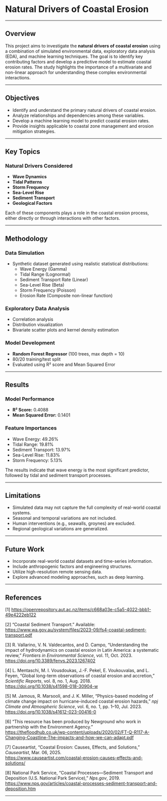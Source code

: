 # Natural Drivers of Coastal Erosion
---

## Overview

This project aims to investigate the **natural drivers of coastal erosion** using a combination of simulated environmental data, exploratory data analysis (EDA), and machine learning techniques. The goal is to identify key contributing factors and develop a predictive model to estimate coastal erosion rates. The study highlights the importance of a multivariate and non-linear approach for understanding these complex environmental interactions.

---

## Objectives

- Identify and understand the primary natural drivers of coastal erosion.
- Analyze relationships and dependencies among these variables.
- Develop a machine learning model to predict coastal erosion rates.
- Provide insights applicable to coastal zone management and erosion mitigation strategies.

---

## Key Topics

### Natural Drivers Considered
- **Wave Dynamics**  
- **Tidal Patterns**  
- **Storm Frequency**  
- **Sea-Level Rise**  
- **Sediment Transport**  
- **Geological Factors**

Each of these components plays a role in the coastal erosion process, either directly or through interactions with other factors.

---

## Methodology

### Data Simulation
- Synthetic dataset generated using realistic statistical distributions:
  - Wave Energy (Gamma)
  - Tidal Range (Lognormal)
  - Sediment Transport Rate (Linear)
  - Sea-Level Rise (Beta)
  - Storm Frequency (Poisson)
  - Erosion Rate (Composite non-linear function)

### Exploratory Data Analysis
- Correlation analysis
- Distribution visualization
- Bivariate scatter plots and kernel density estimation

### Model Development
- **Random Forest Regressor** (100 trees, max depth = 10)
- 80/20 training/test split
- Evaluated using R² score and Mean Squared Error

---

## Results

### Model Performance
- **R² Score:** 0.4088  
- **Mean Squared Error:** 0.1401

### Feature Importances
- Wave Energy: 49.26%  
- Tidal Range: 19.81%  
- Sediment Transport: 13.97%  
- Sea-Level Rise: 11.83%  
- Storm Frequency: 5.13%

The results indicate that wave energy is the most significant predictor, followed by tidal and sediment transport processes.

---

## Limitations

- Simulated data may not capture the full complexity of real-world coastal systems.
- Seasonal and temporal variations are not included.
- Human interventions (e.g., seawalls, groynes) are excluded.
- Regional geological variations are generalized.

---

## Future Work

- Incorporate real-world coastal datasets and time-series information.
- Include anthropogenic factors and engineering structures.
- Utilize high-resolution remote sensing data.
- Explore advanced modeling approaches, such as deep learning.

---

## References

[1] https://openrepository.aut.ac.nz/items/c668a03e-c5a5-4022-bbb1-49e4222eb122

[2] “Coastal Sediment Transport.” Available:  
https://www.wa.gov.au/system/files/2023-09/fs4-coastal-sediment-transport.pdf

[3] R. Vallarino, V. N. Valdecantos, and D. Campo, “Understanding the impact of hydrodynamics on coastal erosion in Latin America: a systematic review,” *Frontiers in Environmental Science*, vol. 11, Oct. 2023.  
https://doi.org/10.3389/fenvs.2023.1267402

[4] L. Mentaschi, M. I. Vousdoukas, J.-F. Pekel, E. Voukouvalas, and L. Feyen, “Global long-term observations of coastal erosion and accretion,” *Scientific Reports*, vol. 8, no. 1, Aug. 2018.  
https://doi.org/10.1038/s41598-018-30904-w

[5] M. Jamous, R. Marsooli, and J. K. Miller, “Physics-based modeling of climate change impact on hurricane-induced coastal erosion hazards,” *npj Climate and Atmospheric Science*, vol. 6, no. 1, pp. 1–10, Jul. 2023.  
https://doi.org/10.1038/s41612-023-00416-0

[6] “This resource has been produced by Newground who work in partnership with the Environment Agency.”  
https://thefloodhub.co.uk/wp-content/uploads/2020/02/FT-Q-R117-A-Changing-Coastline-The-impacts-and-how-we-can-adapt.pdf

[7] Causeartist, “Coastal Erosion: Causes, Effects, and Solutions,” *Causeartist*, Mar. 06, 2025.  
https://www.causeartist.com/coastal-erosion-causes-effects-and-solutions/

[8] National Park Service, “Coastal Processes—Sediment Transport and Deposition (U.S. National Park Service),” *Nps.gov*, 2019.  
https://www.nps.gov/articles/coastal-processes-sediment-transport-and-deposition.htm

---


